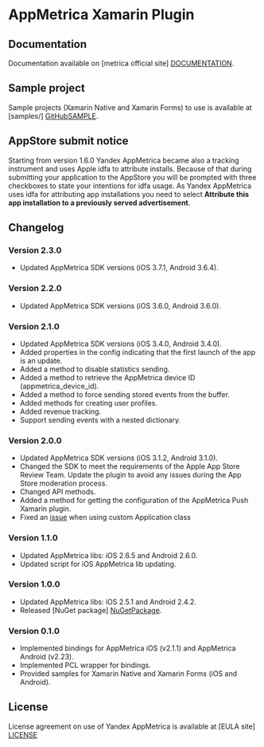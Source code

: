 # AppMetrica Xamarin Plugin

## Documentation
Documentation available on [metrica official site] [DOCUMENTATION].

## Sample project
Sample projects (Xamarin Native and Xamarin Forms) to use is available at [samples/] [GitHubSAMPLE].

## AppStore submit notice
Starting from version 1.6.0 Yandex AppMetrica became also a tracking instrument and
uses Apple idfa to attribute installs. Because of that during submitting your
application to the AppStore you will be prompted with three checkboxes to state
your intentions for idfa usage.
As Yandex AppMetrica uses idfa for attributing app installations you need to select **Attribute this app installation to a previously served
advertisement**.

## Changelog

### Version 2.3.0
* Updated AppMetrica SDK versions (iOS 3.7.1, Android 3.6.4).

### Version 2.2.0
* Updated AppMetrica SDK versions (iOS 3.6.0, Android 3.6.0).

### Version 2.1.0
* Updated AppMetrica SDK versions (iOS 3.4.0, Android 3.4.0).
* Added properties in the config indicating that the first launch of the app is an update.
* Added a method to disable statistics sending.
* Added a method to retrieve the AppMetrica device ID (appmetrica_device_id).
* Added a method to force sending stored events from the buffer.
* Added methods for creating user profiles.
* Added revenue tracking.
* Support sending events with a nested dictionary.

### Version 2.0.0
* Updated AppMetrica SDK versions (iOS 3.1.2, Android 3.1.0).
* Changed the SDK to meet the requirements of the Apple App Store Review Team. Update the plugin to avoid any issues during the App Store moderation process.
* Changed API methods.
* Added a method for getting the configuration of the AppMetrica Push Xamarin plugin.
* Fixed an [issue](https://github.com/yandexmobile/metrica-plugin-xamarin/issues/5) when using custom Application class

### Version 1.1.0
* Updated AppMetrica libs: iOS 2.6.5 and Android 2.6.0.
* Updated script for iOS AppMetrica lib updating.

### Version 1.0.0
* Updated AppMetrica libs: iOS 2.5.1 and Android 2.4.2.
* Released [NuGet package] [NuGetPackage].

### Version 0.1.0
* Implemented bindings for AppMetrica iOS (v2.1.1) and AppMetrica Android (v2.23).
* Implemented PCL wrapper for bindings.
* Provided samples for Xamarin Native and Xamarin Forms (iOS and Android).

## License
License agreement on use of Yandex AppMetrica is available at [EULA site] [LICENSE]


[LICENSE]: https://yandex.com/legal/appmetrica_sdk_agreement/ "Yandex AppMetrica agreement"
[DOCUMENTATION]: https://appmetrica.yandex.ru/docs/mobile-sdk-dg/concepts/xamarin-plugin.html "Yandex AppMetrica Xamarin Plugin documentation"
[GitHubSAMPLE]: https://github.com/yandexmobile/metrica-plugin-xamarin/tree/master/samples "Samples from reository"
[NuGetPackage]: https://www.nuget.org/packages/Yandex.Metrica.Xamarin/ "NuGet package"
